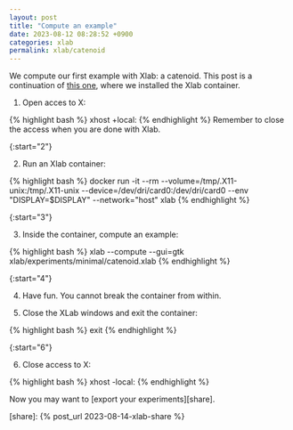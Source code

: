 ```yaml
---
layout: post
title: "Compute an example"
date: 2023-08-12 08:28:52 +0900
categories: xlab
permalink: xlab/catenoid
---
```


We compute our first example with Xlab: a catenoid.
This post is a continuation of [this one][install], where we installed the Xlab container.

1. Open acces to X:

{% highlight bash %}
xhost +local:
{% endhighlight %}
Remember to close the access when you are done with Xlab.

<!-- Omitting the following line will cause to start the ordering back from 0 -->

{:start="2"}

2. Run an Xlab container:

{% highlight bash %}
docker run -it --rm --volume=/tmp/.X11-unix:/tmp/.X11-unix --device=/dev/dri/card0:/dev/dri/card0 --env "DISPLAY=$DISPLAY" --network="host" xlab
{% endhighlight %}

{:start="3"}

3. Inside the container, compute an example:

{% highlight bash %}
xlab --compute --gui=gtk xlab/experiments/minimal/catenoid.xlab
{% endhighlight %}

{:start="4"}

4. Have fun. You cannot break the container from within.

5. Close the XLab windows and exit the container:

{% highlight bash %}
exit
{% endhighlight %}

{:start="6"}

6. Close access to X:

{% highlight bash %}
xhost -local:
{% endhighlight %}

Now you may want to [export your experiments][share].

[install]: /xlab/install

[share]: {% post_url 2023-08-14-xlab-share %}
